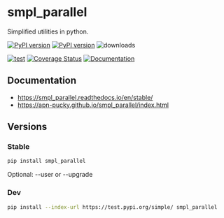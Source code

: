 # smpl_parallel
Simplified utilities in python.

[![PyPI version][pypi image]][pypi link] [![PyPI version][pypi versions]][pypi link]  ![downloads](https://img.shields.io/pypi/dm/smpl_parallel.svg)

[![test][a t image]][a t link]   [![Coverage Status][c t i]][c t l]  [![Documentation][rtd t i]][rtd t l]

## Documentation

-   <https://smpl_parallel.readthedocs.io/en/stable/>
-   <https://apn-pucky.github.io/smpl_parallel/index.html>

## Versions

### Stable

```sh
pip install smpl_parallel
```

Optional: --user or --upgrade

### Dev

```sh
pip install --index-url https://test.pypi.org/simple/ smpl_parallel
```

[doc stable]: https://apn-pucky.github.io/smpl_parallel/index.html
[doc test]: https://apn-pucky.github.io/smpl_parallel/test/index.html

[pypi image]: https://badge.fury.io/py/smpl_parallel.svg
[pypi link]: https://pypi.org/project/smpl_parallel/
[pypi versions]: https://img.shields.io/pypi/pyversions/smpl_parallel.svg

[a s image]: https://github.com/APN-Pucky/smpl_parallel/actions/workflows/stable.yml/badge.svg
[a s link]: https://github.com/APN-Pucky/smpl_parallel/actions/workflows/stable.yml
[a t link]: https://github.com/APN-Pucky/smpl_parallel/actions/workflows/test.yml
[a t image]: https://github.com/APN-Pucky/smpl_parallel/actions/workflows/test.yml/badge.svg

[cc s q i]: https://app.codacy.com/project/badge/Grade/38630d0063814027bd4d0ffaa73790a2?branch=stable
[cc s q l]: https://www.codacy.com/gh/APN-Pucky/smpl_parallel/dashboard?utm_source=github.com&amp;utm_medium=referral&amp;utm_content=APN-Pucky/smpl&amp;utm_campaign=Badge_Grade?branch=stable
[cc s c i]: https://app.codacy.com/project/badge/Coverage/38630d0063814027bd4d0ffaa73790a2?branch=stable
[cc s c l]: https://www.codacy.com/gh/APN-Pucky/smpl_parallel/dashboard?utm_source=github.com&utm_medium=referral&utm_content=APN-Pucky/smpl&utm_campaign=Badge_Coverage?branch=stable

[cc q i]: https://app.codacy.com/project/badge/Grade/38630d0063814027bd4d0ffaa73790a2
[cc q l]: https://www.codacy.com/gh/APN-Pucky/smpl_parallel/dashboard?utm_source=github.com&amp;utm_medium=referral&amp;utm_content=APN-Pucky/smpl&amp;utm_campaign=Badge_Grade
[cc c i]: https://app.codacy.com/project/badge/Coverage/38630d0063814027bd4d0ffaa73790a2
[cc c l]: https://www.codacy.com/gh/APN-Pucky/smpl_parallel/dashboard?utm_source=github.com&utm_medium=referral&utm_content=APN-Pucky/smpl&utm_campaign=Badge_Coverage

[c s i]: https://coveralls.io/repos/github/APN-Pucky/smpl_parallel/badge.svg?branch=stable
[c s l]: https://coveralls.io/github/APN-Pucky/smpl_parallel?branch=stable
[c t l]: https://coveralls.io/github/APN-Pucky/smpl_parallel?branch=master
[c t i]: https://coveralls.io/repos/github/APN-Pucky/smpl_parallel/badge.svg?branch=master

[rtd s i]: https://readthedocs.org/projects/smpl_parallel/badge/?version=stable
[rtd s l]: https://smpl_parallel.readthedocs.io/en/stable/?badge=stable
[rtd t i]: https://readthedocs.org/projects/smpl_parallel/badge/?version=latest
[rtd t l]: https://smpl_parallel.readthedocs.io/en/latest/?badge=latest

